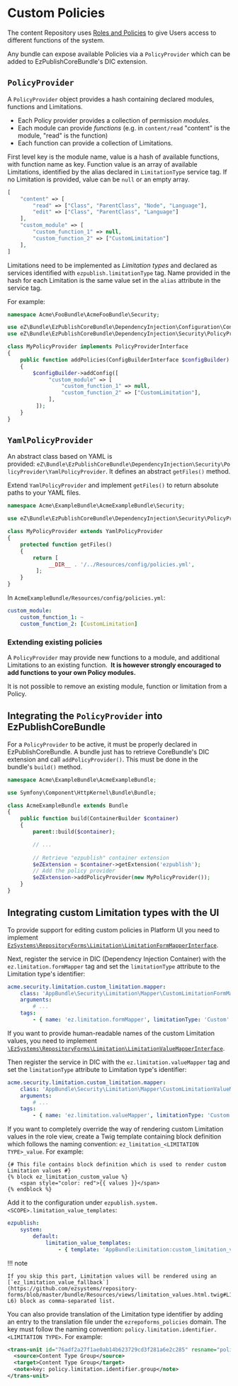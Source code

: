 # Custom Policies

The content Repository uses [Roles and Policies](permissions.md) to give Users access to different functions of the system.

Any bundle can expose available Policies via a `PolicyProvider` which can be added to EzPublishCoreBundle's DIC extension.

## `PolicyProvider`

A `PolicyProvider` object provides a hash containing declared modules, functions and Limitations.

- Each Policy provider provides a collection of permission *modules*.
- Each module can provide *functions* (e.g. in `content/read` "content" is the module, "read" is the function)
- Each function can provide a collection of Limitations.

First level key is the module name, value is a hash of available functions, with function name as key.
Function value is an array of available Limitations, identified by the alias declared in `LimitationType` service tag.
If no Limitation is provided, value can be `null` or an empty array.

``` php
[
    "content" => [
        "read" => ["Class", "ParentClass", "Node", "Language"],
        "edit" => ["Class", "ParentClass", "Language"]
    ],
    "custom_module" => [
        "custom_function_1" => null,
        "custom_function_2" => ["CustomLimitation"]
    ],
]
```

Limitations need to be implemented as *Limitation types* and declared as services identified with `ezpublish.limitationType` tag.
Name provided in the hash for each Limitation is the same value set in the `alias` attribute in the service tag.

For example:

``` php
namespace Acme\FooBundle\AcmeFooBundle\Security;

use eZ\Bundle\EzPublishCoreBundle\DependencyInjection\Configuration\ConfigBuilderInterface;
use eZ\Bundle\EzPublishCoreBundle\DependencyInjection\Security\PolicyProvider\PolicyProviderInterface;

class MyPolicyProvider implements PolicyProviderInterface
{
    public function addPolicies(ConfigBuilderInterface $configBuilder)
    {
        $configBuilder->addConfig([
             "custom_module" => [
                 "custom_function_1" => null,
                 "custom_function_2" => ["CustomLimitation"],
             ],
         ]);
    }
}
```

## `YamlPolicyProvider`

An abstract class based on YAML is provided: `eZ\Bundle\EzPublishCoreBundle\DependencyInjection\Security\PolicyProvider\YamlPolicyProvider`.
It defines an abstract `getFiles()` method.

Extend `YamlPolicyProvider` and implement `getFiles()` to return absolute paths to your YAML files.

``` php
namespace Acme\ExampleBundle\AcmeExampleBundle\Security;

use eZ\Bundle\EzPublishCoreBundle\DependencyInjection\Security\PolicyProvider\YamlPolicyProvider;

class MyPolicyProvider extends YamlPolicyProvider
{
    protected function getFiles()
    {
        return [
             __DIR__ . '/../Resources/config/policies.yml',
         ];
    }
}
```

In `AcmeExampleBundle/Resources/config/policies.yml`:

``` yaml
custom_module:
    custom_function_1: ~
    custom_function_2: [CustomLimitation]
```

### Extending existing policies

A `PolicyProvider` may provide new functions to a module, and additional Limitations to an existing function. 
**It is however strongly encouraged to add functions to your own Policy modules.**

It is not possible to remove an existing module, function or limitation from a Policy.

## Integrating the `PolicyProvider` into EzPublishCoreBundle

For a `PolicyProvider` to be active, it must be properly declared in EzPublishCoreBundle.
A bundle just has to retrieve CoreBundle's DIC extension and call `addPolicyProvider()`. This must be done in the bundle's `build()` method.

``` php
namespace Acme\ExampleBundle\AcmeExampleBundle;

use Symfony\Component\HttpKernel\Bundle\Bundle;

class AcmeExampleBundle extends Bundle
{
    public function build(ContainerBuilder $container)
    {
        parent::build($container);

        // ...
 
        // Retrieve "ezpublish" container extension
        $eZExtension = $container->getExtension('ezpublish');
        // Add the policy provider
        $eZExtension->addPolicyProvider(new MyPolicyProvider());
    }
}
```

## Integrating custom Limitation types with the UI

To provide support for editing custom policies in Platform UI you need to implement [`EzSystems\RepositoryForms\Limitation\LimitationFormMapperInterface`](https://github.com/ezsystems/repository-forms/blob/master/lib/Limitation/LimitationFormMapperInterface.php).

Next, register the service in DIC (Dependency Injection Container) with the `ez.limitation.formMapper` tag and set the `limitationType` attribute to the Limitation type's identifier:

```yml
acme.security.limitation.custom_limitation.mapper:
    class: 'AppBundle\Security\Limitation\Mapper\CustomLimitationFormMapper'
    arguments:
        # ...
    tags:
        - { name: 'ez.limitation.formMapper', limitationType: 'Custom' }
```

If you want to provide human-readable names of the custom Limitation values, you need to implement [`\EzSystems\RepositoryForms\Limitation\LimitationValueMapperInterface`](https://github.com/ezsystems/repository-forms/blob/master/lib/Limitation/LimitationValueMapperInterface.php).

Then register the service in DIC with the `ez.limitation.valueMapper` tag and set the `limitationType` attribute to Limitation type's identifier:

```yml
acme.security.limitation.custom_limitation.mapper:
    class: 'AppBundle\Security\Limitation\Mapper\CustomLimitationValueMapper'
    arguments:
        # ...
    tags:
        - { name: 'ez.limitation.valueMapper', limitationType: 'Custom' }
```

If you want to completely override the way of rendering custom Limitation values in the role view,
create a Twig template containing block definition which follows the naming convention:
`ez_limitation_<LIMITATION TYPE>_value`. For example:

``` html+twig
{# This file contains block definition which is used to render custom Limitation values #}
{% block ez_limitation_custom_value %}
    <span style="color: red">{{ values }}</span>
{% endblock %}
```

Add it to the configuration under `ezpublish.system.<SCOPE>.limitation_value_templates`:

```yml
ezpublish:
    system:
        default:
            limitation_value_templates:
                - { template: 'AppBundle:Limitation:custom_limitation_value.html.twig', priority: 0 }

```

!!! note

    If you skip this part, Limitation values will be rendered using an [`ez_limitation_value_fallback`](https://github.com/ezsystems/repository-forms/blob/master/bundle/Resources/views/limitation_values.html.twig#L1-L6) block as comma-separated list.

You can also provide translation of the Limitation type identifier by adding an entry to the translation file under the `ezrepoforms_policies` domain.
The key must follow the naming convention: `policy.limitation.identifier.<LIMITATION TYPE>`.
For example:

```xml
<trans-unit id="76adf2a27f1ae0ab14b623729cd3f281a6e2c285" resname="policy.limitation.identifier.group">
  <source>Content Type Group</source>
  <target>Content Type Group</target>
  <note>key: policy.limitation.identifier.group</note>
</trans-unit>
```
